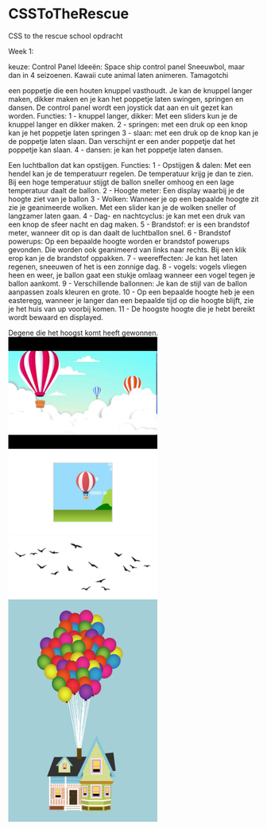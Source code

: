 # CSSToTheRescue
CSS to the rescue school opdracht

Week 1:

keuze: Control Panel 
Ideeën: 
Space ship control panel 
Sneeuwbol, maar dan in 4 seizoenen. 
Kawaii cute animal laten animeren.
Tamagotchi

een poppetje die een houten knuppel vasthoudt. Je kan de knuppel langer maken, dikker maken en je kan het poppetje laten swingen, springen en dansen.
De control panel wordt een joystick dat aan en uit gezet kan worden.
Functies: 
1 - knuppel langer, dikker: Met een sliders kun je de knuppel langer en dikker maken.
2 - springen: met een druk op een knop kan je het poppetje laten springen
3 - slaan: met een druk op de knop kan je de poppetje laten slaan. Dan verschijnt er een ander poppetje dat het poppetje kan slaan.
4 - dansen: je kan het poppetje laten dansen.

Een luchtballon dat kan opstijgen.
Functies:
1 - Opstijgen & dalen: Met een hendel kan je de temperatuurr regelen. De temperatuur krijg je dan te zien. 
Bij een hoge temperatuur stijgt de ballon sneller omhoog en een lage temperatuur daalt de ballon.
2 - Hoogte meter: Een display waarbij je de hoogte ziet van je ballon
3 - Wolken: Wanneer je op een bepaalde hoogte zit zie je geanimeerde wolken. Met een slider kan je de wolken sneller of langzamer laten gaan.
4 - Dag- en nachtcyclus: je kan met een druk van een knop de sfeer nacht en dag maken.
5 - Brandstof: er is een brandstof meter, wanneer dit op is dan daalt de luchtballon snel.
6 - Brandstof powerups: Op een bepaalde hoogte worden er brandstof powerups gevonden. Die worden ook geanimeerd van links naar rechts. Bij een klik erop kan je de brandstof oppakken.
7 - weereffecten: Je kan het laten regenen, sneeuwen of het is een zonnige dag.
8 - vogels: vogels vliegen heen en weer, je ballon gaat een stukje omlaag wanneer een vogel tegen je ballon aankomt.
9 - Verschillende ballonnen: Je kan de stijl van de ballon aanpassen zoals kleuren en grote.
10 - Op een bepaalde hoogte heb je een easteregg, wanneer je langer dan een bepaalde tijd op die hoogte blijft, zie je het huis van up voorbij komen.
11 - De hoogste hoogte die je hebt bereikt wordt bewaard en displayed.

Degene die het hoogst komt heeft gewonnen.
<img src="readmeimg/afb2.jpg" alt="ballon1" width="300">
<img src="readmeimg/YzgobOJ-800.jpg" width="300" alt="ballon2">
<img src="readmeimg/vogels.jpg" width="300" alt="vogels">
<img src="readmeimg/uphouse.jpg" width="300" alt="uphouse">


